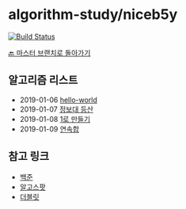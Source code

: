 # algorithm-study/niceb5y

[![Build Status](https://travis-ci.org/niceb5y/algorithm-study.svg?branch=niceb5y)](https://travis-ci.org/niceb5y/algorithm-study)

[🔙 마스터 브랜치로 돌아가기](https://github.com/niceb5y/algorithm-study/tree/master)

## 알고리즘 리스트

- 2019-01-06 [hello-world](https://github.com/niceb5y/algorithm-study/tree/niceb5y/1)
- 2019-01-07 [정보대 등산](https://github.com/niceb5y/algorithm-study/tree/niceb5y/2)
- 2019-01-08 [1로 만들기](https://github.com/niceb5y/algorithm-study/tree/niceb5y/3)
- 2019-01-09 [연속합](https://github.com/niceb5y/algorithm-study/tree/niceb5y/4)

## 참고 링크

- [백준](https://www.acmicpc.net)
- [알고스팟](https://algospot.com)
- [더블릿](http://dovelet.com/)
